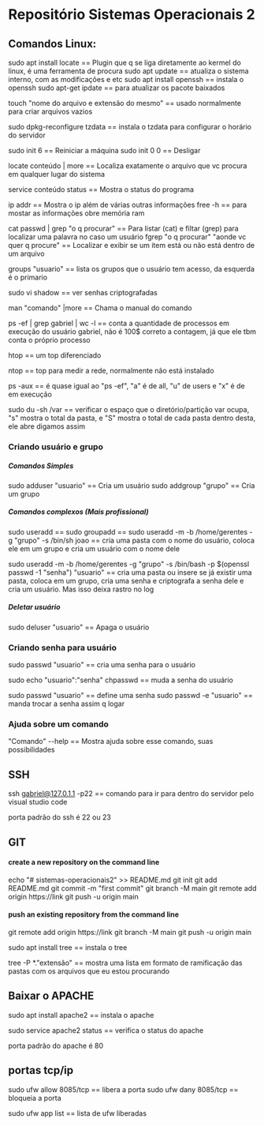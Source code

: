 # Repositório Sistemas Operacionais 2

## Comandos Linux:

sudo apt install locate == Plugin que q se liga diretamente ao kermel do linux, é uma ferramenta de procura
sudo apt update == atualiza o sistema interno, com as modificações e etc
sudo apt install openssh == instala o openssh
sudo apt-get ipdate == para atualizar os pacote baixados

touch "nome do arquivo e extensão do mesmo" == usado normalmente para criar arquivos vazios

sudo dpkg-reconfigure tzdata == instala o tzdata para configurar o horário do servidor

sudo init 6 == Reiniciar a máquina
sudo init 0 0 == Desligar

locate conteúdo | more == Localiza exatamente o arquivo que vc procura em qualquer lugar do sistema

service conteúdo status == Mostra o status do programa

ip addr == Mostra o ip além de várias outras informações
free -h == para mostar as informações obre memória ram

cat passwd | grep "o q procurar" == Para listar (cat) e filtar (grep) para localizar uma palavra no caso um usuário 
fgrep "o q procurar" "aonde vc quer q procure" == Localizar e exibir se um item está ou não está dentro de um arquivo

groups "usuario" == lista os grupos que o usuário tem acesso, da esquerda é o primario

sudo vi shadow == ver senhas criptografadas 

man "comando" |more == Chama o manual do comando

ps -ef | grep gabriel | wc -l == conta a quantidade de processos em execução do usuário gabriel, não é 100$ correto a contagem, já que ele tbm conta o próprio processo 

htop == um top diferenciado

ntop == top para medir a rede, normalmente não está instalado 

ps -aux == é quase igual ao "ps -ef", "a" é de all, "u" de users e "x" é de em execução

sudo du -sh /var == verificar o espaço que o diretório/partição var ocupa, "s" mostra o total da pasta, e "S" mostra o total de cada pasta dentro desta, ele abre digamos assim

### Criando usuário e grupo

##### Comandos Simples

sudo adduser "usuario" == Cria um usuário
sudo addgroup "grupo" == Cria um grupo

##### Comandos complexos (Mais profissional)

sudo useradd == 
sudo groupadd ==
sudo useradd -m -b /home/gerentes -g "grupo" -s /bin/sh joao == cria uma pasta com o nome do usuário, coloca ele em um grupo e cria um usuário com o nome dele

sudo useradd -m -b /home/gerentes -g "grupo" -s /bin/bash -p $(openssl passwd -1 "senha") "usuario" == cria uma pasta ou insere se já existir uma pasta, coloca em um grupo, cria uma senha e criptografa a senha dele e cria um usuário. Mas isso deixa rastro no log

##### Deletar usuário
sudo deluser "usuario"  == Apaga o usuário

### Criando senha para usuário
sudo passwd "usuario" == cria uma senha para o usuário

sudo echo "usuario":"senha" chpasswd == muda a senha do usuário

sudo passwd "usuario" == define uma senha
sudo passwd -e "usuario" == manda trocar a senha assim q logar

### Ajuda sobre um comando

"Comando" --help == Mostra ajuda sobre esse comando, suas possibilidades

## SSH
ssh gabriel@127.0.1.1 -p22 == comando para ir para dentro do servidor pelo visual studio code

porta padrão do ssh é 22 ou 23

## GIT

#### create a new repository on the command line

echo "# sistemas-operacionais2" >> README.md
git init
git add README.md
git commit -m "first commit"
git branch -M main
git remote add origin https://link
git push -u origin main

#### push an existing repository from the command line

git remote add origin https://link
git branch -M main
git push -u origin main

sudo apt install tree == instala o tree

tree -P *."extensão" == mostra uma lista em formato de ramificação das pastas com os arquivos que eu estou procurando


## Baixar o APACHE

sudo apt install apache2 == instala o apache

sudo service apache2 status == verifica o status do apache

porta padrão do apache é 80

## portas tcp/ip    

sudo ufw allow 8085/tcp == libera a porta
sudo ufw dany 8085/tcp == bloqueia a porta

sudo ufw app list == lista de ufw liberadas



